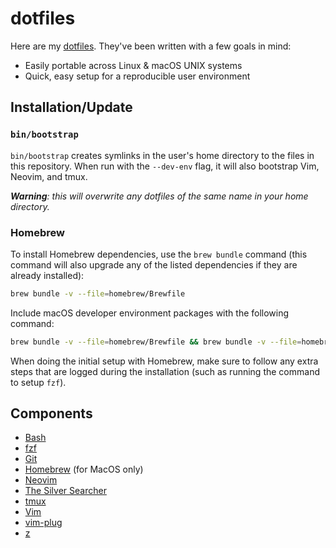 # dotfiles

Here are my [dotfiles](https://dotfiles.github.io). They've been written with a few goals in mind:
 * Easily portable across Linux & macOS UNIX systems
 * Quick, easy setup for a reproducible user environment

## Installation/Update

### `bin/bootstrap`

`bin/bootstrap` creates symlinks in the user's home directory to the files in this repository. When run with the `--dev-env` flag, it will also bootstrap Vim, Neovim, and tmux.

*__Warning__: this will overwrite any dotfiles of the same name in your home directory.*

### Homebrew

To install Homebrew dependencies, use the `brew bundle` command (this command will also upgrade any of the listed dependencies if they are already installed):

```sh
brew bundle -v --file=homebrew/Brewfile
```

Include macOS developer environment packages with the following command:

```sh
brew bundle -v --file=homebrew/Brewfile && brew bundle -v --file=homebrew/Brewfile-dev-env
```

When doing the initial setup with Homebrew, make sure to follow any extra steps that are logged during the installation (such as running the command to setup `fzf`).

## Components

- [Bash](https://www.gnu.org/software/bash/)
- [fzf](https://github.com/junegunn/fzf)
- [Git](https://git-scm.com/)
- [Homebrew](https://brew.sh/) (for MacOS only)
- [Neovim](https://neovim.io/)
- [The Silver Searcher](https://github.com/ggreer/the_silver_searcher)
- [tmux](https://github.com/tmux/tmux)
- [Vim](https://www.vim.org/)
- [vim-plug](https://github.com/junegunn/vim-plug)
- [z](https://github.com/rupa/z)
